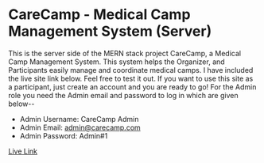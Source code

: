 # **CareCamp - Medical Camp Management System (Server)**

This is the server side of the MERN stack project CareCamp, a Medical Camp Management System. This system helps the Organizer, and Participants easily manage and coordinate medical camps. I have included the live site link below. Feel free to test it out. If you want to use this site as a participant, just create an account and you are ready to go! For the Admin role you need the Admin email and password to log in which are given below--
* Admin Username: CareCamp Admin
* Admin Email: admin@carecamp.com
* Admin Password: Admin#1  



[Live Link](https://carecamp-mcms.netlify.app/)

